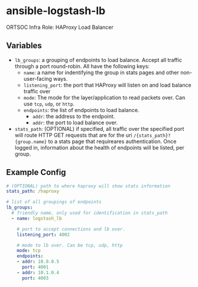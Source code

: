 # ansible-logstash-lb
ORTSOC Infra Role: HAProxy Load Balancer

## Variables

* `lb_groups`: a grouping of endpoints to load balance. Accept all traffic through a port round-robin. All have the following keys:
    * `name`: a name for indentifying the group in stats pages and other non-user-facing ways.
    * `listening_port`: the port that HAProxy will listen on and load balance traffic over
    * `mode`: The mode for the layer/application to read packets over. Can use `tcp`, `udp`, or `http`.
    * `endpoints`: the list of endpoints to load balance.
        * `addr`: the address to the endpoint.
        * `addr`: the port to load balance over.
* `stats_path`: (OPTIONAL) if specified, all traffic over the specified port will route HTTP GET requests that are for the uri `/{stats_path}?{group.name}` to a stats page that requireares authentication. Once logged in, information about the health of endpoints will be listed, per group.
## Example Config

```yml
# (OPTIONAL) path to where haproxy will show stats information
stats_path: /haproxy

# list of all groupings of endpoints
lb_groups:
  # friendly name, only used for identification in stats_path
  - name: logstash_lb

    # port to accept connections and lb over.
    listening_port: 4002

    # mode to lb over. Can be tcp, udp, http
    mode: tcp
    endpoints:
    - addr: 10.0.0.5
      port: 4001
    - addr: 10.1.0.4
      port: 4003
```